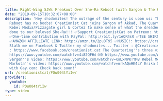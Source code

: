 ```yaml
---
title: Right-Wing SJWs Freakout Over She-Ra Reboot (with Sargon & The Quartering!)
date: "2019-09-15T10:32:07+08:00"
description: 'Hey shodomites! The outrage of the century is upon us: The She-Ra 2018
  Reboot has no boobs! Creationist Cat joins Sargon of Akkad, The Quartering, some
  Rebel Media/Pizzagate girl & Cortez to make sense of what the dreaded SJWs have
  done to our beloved She-Ra!!! ✅Support CreationistCat on Patreon: http://bit.ly/1ASeYOt
  ✅One-time contribution with PayPal: http://bit.ly/1eQR4sR ✅TEE SHIRTS & MORE: https://teespring.com/stores/creationist-cat
  ✅AMAZON AFFILLIATE LINK: http://amzn.to/2pu8T95 ✅MUSIC!: https://creationistcat.bandcamp.com/
  Stalk me on Facebook & Twitter my shodomites... Twitter : @CreationistCat Facebook
  : https://www.facebook.com/creationist.cat The Quartering''s three videos: https://www.youtube.com/watch?v=blEcrTjVmHc
  https://www.youtube.com/watch?v=4i82QFHd-N0 https://www.youtube.com/watch?v=79dZrZNJdHg
  Sargon''s video: https://www.youtube.com/watch?v=KoLxNVKTYM8 Rebel Media/Martina
  Markota''s video: https://www.youtube.com/watch?v=nrkAQmHK4LY Erika Schiemer interview
  with Gay.com: Check back soon!'
url: /creationistcat/PDu004tYiIw/
providers:
  youtube:
    id: PDu004tYiIw
type: video
---
```

